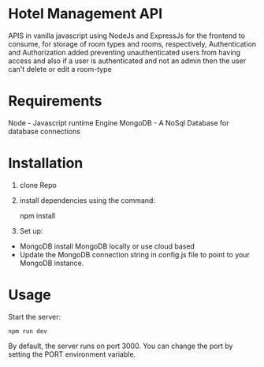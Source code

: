  # Hotel Management API
 APIS in vanilla javascript using NodeJs and ExpressJs for the frontend to consume, for storage of room types and rooms, respectively, Authentication and Authorization added preventing unauthenticated users from having access and also if a user is authenticated and not an admin then the user can't delete or edit a room-type

 
 # Requirements
 Node - Javascript runtime Engine MongoDB - A NoSql Database for database connections

 # Installation

 1. clone Repo
 2. install dependencies using the command:

    npm install 

3. Set up:
- MongoDB install MongoDB locally or use cloud based
- Update the MongoDB connection string in config.js file to point to your MongoDB instance.

# Usage
Start the server:

    npm run dev
By default, the server runs on port 3000. You can change the port by setting the PORT environment variable.